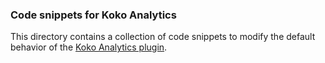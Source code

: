 ### Code snippets for Koko Analytics

This directory contains a collection of code snippets to modify the default behavior of the [Koko Analytics plugin](https://www.kokoanalytics.com/).


